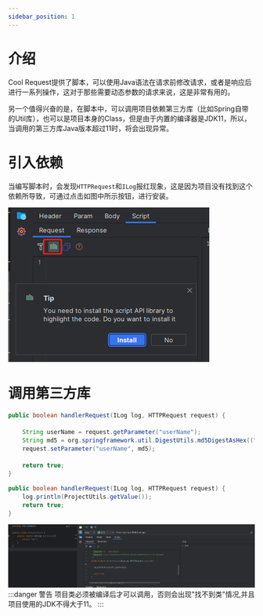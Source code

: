 ```yaml
---
sidebar_position: 1
---
```


# 介绍

Cool Request提供了脚本，可以使用Java语法在请求前修改请求，或者是响应后进行一系列操作，这对于那些需要动态参数的请求来说，这是非常有用的。

另一个值得兴奋的是，在脚本中，可以调用项目依赖第三方库（比如Spring自带的Util库），也可以是项目本身的Class，但是由于内置的编译器是JDK11，所以，当调用的第三方库Java版本超过11时，将会出现异常。

# 引入依赖
当编写脚本时，会发现`HTTPRequest`和`ILog`报红现象，这是因为项目没有找到这个依赖所导致，可通过点击如图中所示按钮，进行安装。

![Alt text](../images/install_lib_dialog.png)

# 调用第三方库
```java  title="调用DigestUtils进行加密"
public boolean handlerRequest(ILog log, HTTPRequest request) {

    String userName = request.getParameter("userName");
    String md5 = org.springframework.util.DigestUtils.md5DigestAsHex(("abc" + userName).getBytes());
    request.setParameter("userName", md5);

    return true;
}

```

```java  title="调用项目类"
public boolean handlerRequest(ILog log, HTTPRequest request) {
    log.println(ProjectUtils.getValue());
    return true;
}
```
![Alt text](image.png)
:::danger 警告
项目类必须被编译后才可以调用，否则会出现"找不到类"情况,并且项目使用的JDK不得大于11。
:::